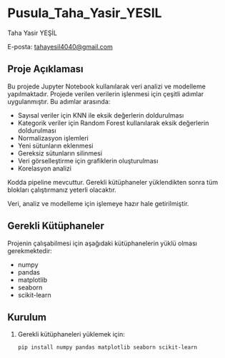 # Pusula_Taha_Yasir_YESIL
Taha Yasir YEŞİL  

E-posta: tahayesil4040@gmail.com

## Proje Açıklaması
Bu projede Jupyter Notebook kullanılarak veri analizi ve modelleme yapılmaktadır. Projede verilen verilerin işlenmesi için çeşitli adımlar uygulanmıştır. Bu adımlar arasında:

- Sayısal veriler için KNN ile eksik değerlerin doldurulması
- Kategorik veriler için Random Forest kullanılarak eksik değerlerin doldurulması
- Normalizasyon işlemleri
- Yeni sütunların eklenmesi
- Gereksiz sütunların silinmesi
- Veri görselleştirme için grafiklerin oluşturulması
- Korelasyon analizi
  
Kodda pipeline mevcuttur. Gerekli kütüphaneler yüklendikten sonra tüm blokları çalıştırmanız yeterli olacaktır.  

Veri, analiz ve modelleme için işlemeye hazır hale getirilmiştir.

## Gerekli Kütüphaneler
Projenin çalışabilmesi için aşağıdaki kütüphanelerin yüklü olması gerekmektedir:
- numpy
- pandas
- matplotlib
- seaborn
- scikit-learn

## Kurulum

1. Gerekli kütüphaneleri yüklemek için:
   ```bash
   pip install numpy pandas matplotlib seaborn scikit-learn
